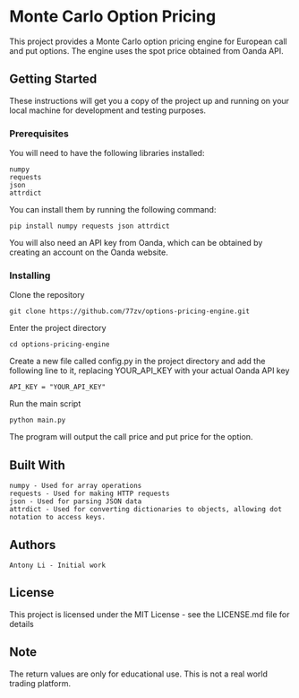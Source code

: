 # Monte Carlo Option Pricing

This project provides a Monte Carlo option pricing engine for European call and put options. The engine uses the spot price obtained from Oanda API.

## Getting Started

These instructions will get you a copy of the project up and running on your local machine for development and testing purposes.
### Prerequisites

You will need to have the following libraries installed:

    numpy
    requests
    json
    attrdict

You can install them by running the following command:

    pip install numpy requests json attrdict

You will also need an API key from Oanda, which can be obtained by creating an account on the Oanda website.
### Installing

Clone the repository

    git clone https://github.com/77zv/options-pricing-engine.git

Enter the project directory

    cd options-pricing-engine

Create a new file called config.py in the project directory and add the following line to it, replacing YOUR_API_KEY with your actual Oanda API key

    API_KEY = "YOUR_API_KEY"

Run the main script

    python main.py

The program will output the call price and put price for the option.
## Built With

    numpy - Used for array operations
    requests - Used for making HTTP requests
    json - Used for parsing JSON data
    attrdict - Used for converting dictionaries to objects, allowing dot notation to access keys.

## Authors

    Antony Li - Initial work

## License

This project is licensed under the MIT License - see the LICENSE.md file for details

## Note

The return values are only for educational use. This is not a real world trading platform.
